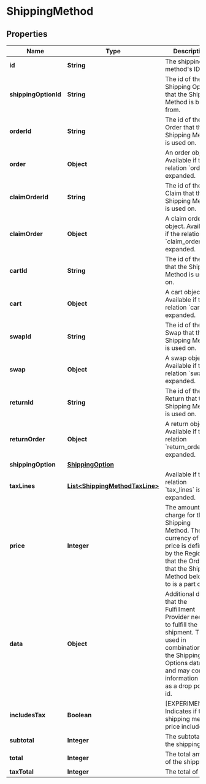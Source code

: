 # ShippingMethod

## Properties
Name | Type | Description | Notes
------------ | ------------- | ------------- | -------------
**id** | **String** | The shipping method&#x27;s ID | 
**shippingOptionId** | **String** | The id of the Shipping Option that the Shipping Method is built from. | 
**orderId** | **String** | The id of the Order that the Shipping Method is used on. | 
**order** | **Object** | An order object. Available if the relation &#x60;order&#x60; is expanded. |  [optional]
**claimOrderId** | **String** | The id of the Claim that the Shipping Method is used on. | 
**claimOrder** | **Object** | A claim order object. Available if the relation &#x60;claim_order&#x60; is expanded. |  [optional]
**cartId** | **String** | The id of the Cart that the Shipping Method is used on. | 
**cart** | **Object** | A cart object. Available if the relation &#x60;cart&#x60; is expanded. |  [optional]
**swapId** | **String** | The id of the Swap that the Shipping Method is used on. | 
**swap** | **Object** | A swap object. Available if the relation &#x60;swap&#x60; is expanded. |  [optional]
**returnId** | **String** | The id of the Return that the Shipping Method is used on. | 
**returnOrder** | **Object** | A return object. Available if the relation &#x60;return_order&#x60; is expanded. |  [optional]
**shippingOption** | [**ShippingOption**](ShippingOption.md) |  |  [optional]
**taxLines** | [**List&lt;ShippingMethodTaxLine&gt;**](ShippingMethodTaxLine.md) | Available if the relation &#x60;tax_lines&#x60; is expanded. |  [optional]
**price** | **Integer** | The amount to charge for the Shipping Method. The currency of the price is defined by the Region that the Order that the Shipping Method belongs to is a part of. | 
**data** | **Object** | Additional data that the Fulfillment Provider needs to fulfill the shipment. This is used in combination with the Shipping Options data, and may contain information such as a drop point id. | 
**includesTax** | **Boolean** | [EXPERIMENTAL] Indicates if the shipping method price include tax |  [optional]
**subtotal** | **Integer** | The subtotal of the shipping |  [optional]
**total** | **Integer** | The total amount of the shipping |  [optional]
**taxTotal** | **Integer** | The total of tax |  [optional]
